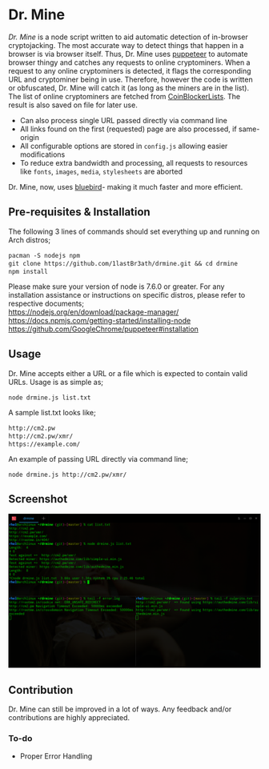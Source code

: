 # Dr. Mine

*Dr. Mine* is a node script written to aid automatic detection of in-browser cryptojacking. The most accurate way to detect things that happen in a browser is via browser itself. Thus, Dr. Mine uses [puppeteer](https://github.com/GoogleChrome/puppeteer) to automate browser thingy and catches any requests to online cryptominers. When a request to any online cryptominers is detected, it flags the corresponding URL and cryptominer being in use. Therefore, however the code is written or obfuscated, Dr. Mine will catch it (as long as the miners are in the list). The list of online cryptominers are fetched from [CoinBlockerLists](https://github.com/ZeroDot1/CoinBlockerLists). The result is also saved on file for later use.

- Can also process single URL passed directly via command line
- All links found on the first (requested) page are also processed, if same-origin
- All configurable options are stored in `config.js` allowing easier modifications
- To reduce extra bandwidth and processing, all requests to resources like `fonts`, `images`, `media`, `stylesheets` are aborted

Dr. Mine, now, uses [bluebird](https://github.com/petkaantonov/bluebird)- making it much faster and more efficient.

## Pre-requisites & Installation
The following 3 lines of commands should set everything up and running on Arch distros;
```
pacman -S nodejs npm
git clone https://github.com/1lastBr3ath/drmine.git && cd drmine
npm install
```

Please make sure your version of node is 7.6.0 or greater. For any installation assistance or instructions on specific distros, please refer to respective documents;    
https://nodejs.org/en/download/package-manager/    
https://docs.npmjs.com/getting-started/installing-node    
https://github.com/GoogleChrome/puppeteer#installation    

## Usage
Dr. Mine accepts either a URL or a file which is expected to contain valid URLs. Usage is as simple as;
```
node drmine.js list.txt
```
A sample list.txt looks like;
```
http://cm2.pw
http://cm2.pw/xmr/
https://example.com/
```
An example of passing URL directly via command line;
```
node drmine.js http://cm2.pw/xmr/
```

## Screenshot
![Screenshot](/drmine.png)

## Contribution
Dr. Mine can still be improved in a lot of ways. Any feedback and/or contributions are highly appreciated. 

### To-do
- Proper Error Handling
